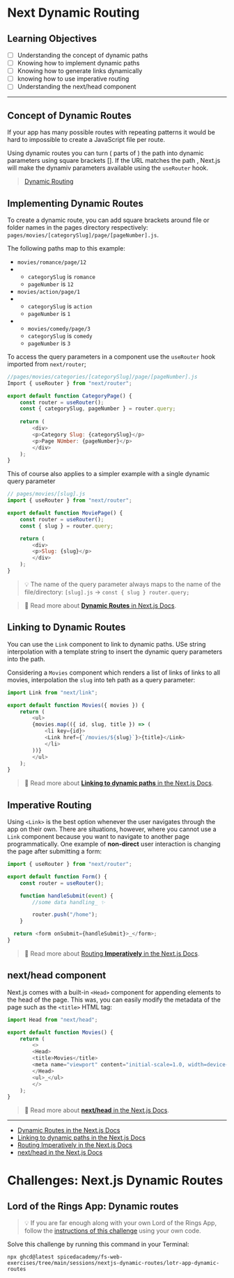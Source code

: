 # Next Dynamic Routing

## Learning Objectives

  - [ ] Understanding the concept of dynamic paths
  - [ ] Knowing how to implement dynamic paths
  - [ ] Knowing how to generate links dynamically
  - [ ] knowing how to use imperative routing
  - [ ] Understanding the next/head component

  --- 

## Concept of Dynamic Routes

  If your app has many possible routes with repeating patterns it would be hard to impossible to create a JavaScript file per route.

  Using dynamic routes you can turn ( parts of ) the path into dynamic parameters using square brackets []. If the URL matches the path , Next.js will make the dynamiv parameters available using the `useRouter` hook.

  > [Dynamic Routing](./assets/dynamic-routes.excalidraw.png)

## Implementing Dynamic Routes

To create a dynamic route, you can add square brackets around file or folder names in the pages directory respectively: `pages/movies/[categorySlug]/page/[pageNumber].js`.

The following paths map to this example:

- `movies/romance/page/12`
- - `categorySlug` is `romance`
  - `pageNumber` is `12`
- `movies/action/page/1`
- - `categorySlug` is `action`
  - `pageNumber` is `1`
- - `movies/comedy/page/3`
  - `categorySlug` is `comedy`
  - `pageNumber` is `3`

To access the query parameters in a component use the `useRouter` hook imported from `next/router`;

```js
//pages/movies/categories/[categorySlug]/page/[pageNumber].js
Import { useRouter } from "next/router";

export default function CategoryPage() {
    const router = useRouter();
    const { categorySlug, pageNumber } = router.query;
    
    return (
        <div>
        <p>Category Slug: {categorySlug}</p>
        <p>Page NUmber: {pageNumber}</p>
        </div>
    );
}
```

This of course also applies to a simpler example with a single dynamic query parameter

```js
// pages/movies/[slug].js
import { useRouter } from "next/router";

export default function MoviePage() {
    const router = useRouter();
    const { slug } = router.query;

    return (
        <div>
        <p>Slug: {slug}</p>
        </div>
    );
}
```

> 💡 The name of the query parameter always maps to the name of the file/directory: `[slug].js` -> `const { slug } router.query;`

> 📙 Read more about [**Dynamic Routes** in Next.js Docs](https://nextjs.org/docs/routing/dynamic-routes).

## Linking to Dynamic Routes

You can use the `Link` component to link to dynamic paths. USe string interpolation with a template string to insert the dynamic query parameters into the path.

Considering a `Movies` component which renders a list of links of links to all movies, interpolation the `slug` into teh path as a query parameter:

```js
import Link from "next/link";

export default function Movies({ movies }) {
    return (
        <ul>
        {movies.map(({ id, slug, title }) => (
            <li key={id}>
            <Link href={`/movies/${slug}`}>{title}</Link>
            </li>
        ))}
        </ul>
    );
}
```

> 📙 Read more about
> [**Linking to dynamic paths** in the Next.js Docs](https://nextjs.org/docs/routing/introduction#linking-to-dynamic-paths).

## Imperative Routing

Using `<Link>` is the best option whenever the user navigates through the app on their own. There are  situations, however, where you cannot use a `Link` component because you want to navigate to another page programmatically. One example of **non-direct** user interaction is changing the page after submitting a form:

```js
import { useRouter } from "next/router";

export default function Form() {
    const router = useRouter();

    function handleSubmit(event) {
        //some data handling_ ✨

        router.push("/home");
    }

  return <form onSubmit={handleSubmit}>_</form>;
}
```

> 📙 Read more about [Routing **Imperatively** in the Next.js Docs](https://nextjs.org/docs/routing/imperatively).

## next/head component

Next.js comes with a built-in `<Head>` component for appending elements to the head of the page. This was, you can easily modify the metadata of the page such as the `<title>` HTML tag:

```js
import Head from "next/head";

export default function Movies() {
    return (
        <>
        <Head>
        <title>Movies</title>
        <meta name="viewport" content="initial-scale=1.0, width=device-width"/>
        </Head>
        <ul>_</ul>
        </>
    );
}
```

> 📙 Read more about [**next/head** in the Next.js Docs](https://nextjs.org/api-reference/next/head).

---

- [Dynamic Routes in the Next.js Docs](https://nextjs.org/docs/routing/dynamic-routes)
- [Linking to dynamic paths in the Next.js Docs](https://nextjs.org/docs/routing/introduction#linking-to-dynamic-paths)
- [Routing Imperatively in the Next.js Docs](https://nextjs.org/docs/routing/imperatively)
- [next/head in the Next.js Docs](https://nextjs.org/docs/api-reference/next/head)


# Challenges: Next.js Dynamic Routes

## Lord of the Rings App: Dynamic routes

> 💡 If you are far enough along with your own Lord of the Rings App, follow the
> [instructions of this challenge](https://github.com/spicedacademy/fs-web-exercises/tree/main/sessions/nextjs-dynamic-routes/lotr-app-dynamic-routes#readme)
> using your own code.

Solve this challenge by running this command in your Terminal:

```
npx ghcd@latest spicedacademy/fs-web-exercises/tree/main/sessions/nextjs-dynamic-routes/lotr-app-dynamic-routes
```